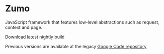 Zumo
====

JavaScript framework that features low-level abstractions such as request, context and page.

[Download latest nightly build](https://raw.github.com/molamil/zumo/master/output/zumo.js)

Previous versions are available at the legacy [Google Code repository](http://code.google.com/p/zumo/)
